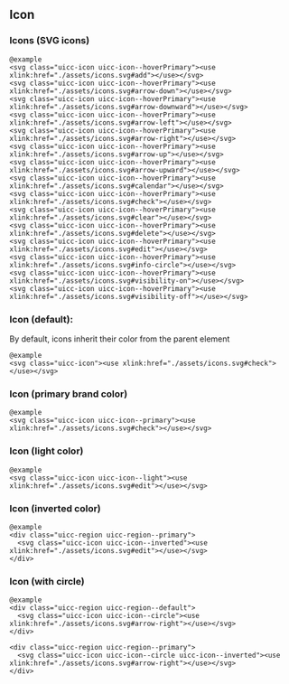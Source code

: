 ## Icon

### Icons (SVG icons)

    @example
    <svg class="uicc-icon uicc-icon--hoverPrimary"><use xlink:href="./assets/icons.svg#add"></use></svg>
    <svg class="uicc-icon uicc-icon--hoverPrimary"><use xlink:href="./assets/icons.svg#arrow-down"></use></svg>
    <svg class="uicc-icon uicc-icon--hoverPrimary"><use xlink:href="./assets/icons.svg#arrow-downward"></use></svg>
    <svg class="uicc-icon uicc-icon--hoverPrimary"><use xlink:href="./assets/icons.svg#arrow-left"></use></svg>
    <svg class="uicc-icon uicc-icon--hoverPrimary"><use xlink:href="./assets/icons.svg#arrow-right"></use></svg>
    <svg class="uicc-icon uicc-icon--hoverPrimary"><use xlink:href="./assets/icons.svg#arrow-up"></use></svg>
    <svg class="uicc-icon uicc-icon--hoverPrimary"><use xlink:href="./assets/icons.svg#arrow-upward"></use></svg>
    <svg class="uicc-icon uicc-icon--hoverPrimary"><use xlink:href="./assets/icons.svg#calendar"></use></svg>
    <svg class="uicc-icon uicc-icon--hoverPrimary"><use xlink:href="./assets/icons.svg#check"></use></svg>
    <svg class="uicc-icon uicc-icon--hoverPrimary"><use xlink:href="./assets/icons.svg#clear"></use></svg>
    <svg class="uicc-icon uicc-icon--hoverPrimary"><use xlink:href="./assets/icons.svg#delete"></use></svg>
    <svg class="uicc-icon uicc-icon--hoverPrimary"><use xlink:href="./assets/icons.svg#edit"></use></svg>
    <svg class="uicc-icon uicc-icon--hoverPrimary"><use xlink:href="./assets/icons.svg#info-circle"></use></svg>
    <svg class="uicc-icon uicc-icon--hoverPrimary"><use xlink:href="./assets/icons.svg#visibility-on"></use></svg>
    <svg class="uicc-icon uicc-icon--hoverPrimary"><use xlink:href="./assets/icons.svg#visibility-off"></use></svg>

### Icon (default):

By default, icons inherit their color from the parent element 

    @example
    <svg class="uicc-icon"><use xlink:href="./assets/icons.svg#check"></use></svg>

### Icon (primary brand color)
  
    @example
    <svg class="uicc-icon uicc-icon--primary"><use xlink:href="./assets/icons.svg#check"></use></svg>

### Icon (light color)
  
    @example
    <svg class="uicc-icon uicc-icon--light"><use xlink:href="./assets/icons.svg#edit"></use></svg>

### Icon (inverted color)
  
    @example
    <div class="uicc-region uicc-region--primary">
      <svg class="uicc-icon uicc-icon--inverted"><use xlink:href="./assets/icons.svg#edit"></use></svg>
    </div>

### Icon (with circle)

    @example
    <div class="uicc-region uicc-region--default">
      <svg class="uicc-icon uicc-icon--circle"><use xlink:href="./assets/icons.svg#arrow-right"></use></svg>
    </div>

    <div class="uicc-region uicc-region--primary">
      <svg class="uicc-icon uicc-icon--circle uicc-icon--inverted"><use xlink:href="./assets/icons.svg#arrow-right"></use></svg>
    </div>
